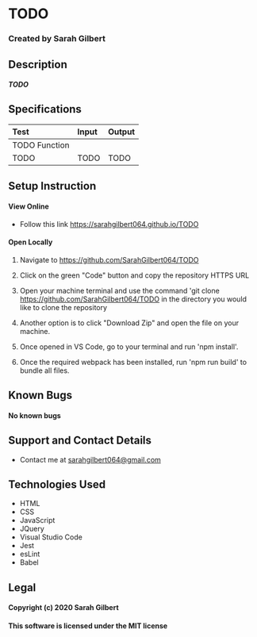 # TODO

### Created by Sarah Gilbert

## Description

##### TODO


## Specifications

  | Test | Input | Output |
  | :-------------------- | :------------------------------------- | :-------------------------- |
  | TODO Function |||
  | TODO | TODO | TODO |



## Setup Instruction

#### View Online

* Follow this link https://sarahgilbert064.github.io/TODO

  
#### Open Locally

1. Navigate to https://github.com/SarahGilbert064/TODO

2. Click on the green "Code" button and copy the repository HTTPS URL

3. Open your machine terminal and use the command 'git clone https://github.com/SarahGilbert064/TODO in the directory you would like to clone the repository

4. Another option is to click "Download Zip" and open the file on your machine.

5. Once opened in VS Code, go to your terminal and run 'npm install'. 

6. Once the required webpack has been installed, run 'npm run build' to bundle all files.

## Known Bugs
#### No known bugs

## Support and Contact Details
* Contact me at sarahgilbert064@gmail.com

## Technologies Used
* HTML
* CSS
* JavaScript
* JQuery
* Visual Studio Code
* Jest
* esLint
* Babel

## Legal
#### Copyright (c) 2020 Sarah Gilbert
#### This software is licensed under the MIT license
